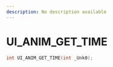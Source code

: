 ```yaml
---
description: No description available 
---
```


# UI_ANIM_GET_TIME

```cpp
int UI_ANIM_GET_TIME(int _Unk0);
```